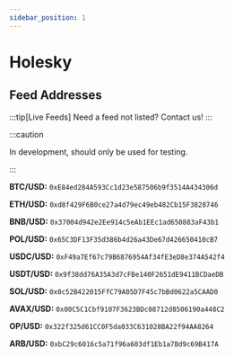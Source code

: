 ```yaml
---
sidebar_position: 1
---
```


# Holesky

## Feed Addresses

:::tip[Live Feeds]
Need a feed not listed? Contact us!
:::

:::caution

In development, should only be used for testing.

:::

**BTC/USD:** `0xE84ed284A593Cc1d23e587506b9f3514A434306d`

**ETH/USD:** `0xd8f429F6B0ce27a4d79ec49eb482Cb15F3828746`

**BNB/USD:** `0x37004d942e2Ee914c5eAb1EEc1ad650883aF43b1`

**POL/USD:** `0x65C3DF13F35d386b4d26a43De67d426650410cB7`

**USDC/USD:** `0xF49a7Ef67c79B6876954Af34fE3eD8e374A542f4`

**USDT/USD:** `0x9f38dd76A35A3d7cFBe140F2651dE9411BCDaeDB`

**SOL/USD:** `0x0c52B422015FfC79A05D7F45c7bBd0622a5CAAD0`

**AVAX/USD:** `0x00C5C1Cbf9107F3623BDc08712d8506190a448C2`

**OP/USD:** `0x322f325d61CC0F5da033C631028BA22f94AA8264`

**ARB/USD:** `0xbC29c6016c5a71f96a603df1Eb1a7Bd9c69B417A`
